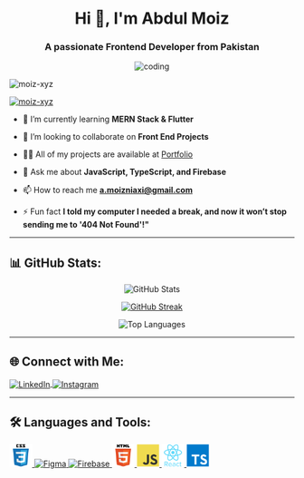 <h1 align="center">Hi 👋, I'm Abdul Moiz</h1>
<h3 align="center">A passionate Frontend Developer from Pakistan</h3>

<p align="center">
  <img alt="coding" width="300" src="https://media3.giphy.com/media/bGgsc5mWoryfgKBx1u/200w.gif?cid=6c09b952gqvy9bfyskydesbt7tmek1shmaok6k88s3lq5km2&ep=v1_gifs_search&rid=200w.gif&ct=g">
</p>

<p align="left"> 
  <img src="https://komarev.com/ghpvc/?username=moiz-xyz&label=Profile%20views&color=0e75b6&style=flat" alt="moiz-xyz" /> 
</p>

<p align="left"> 
  <a href="https://github.com/ryo-ma/github-profile-trophy">
    <img src="https://github-profile-trophy.vercel.app/?username=moiz-xyz" alt="moiz-xyz" />
  </a> 
</p>

- 🌱 I’m currently learning **MERN Stack & Flutter**

- 👯 I’m looking to collaborate on **Front End Projects**

- 👨‍💻 All of my projects are available at [Portfolio](https://moiz-portfolio-website--liart.vercel.app/)

- 💬 Ask me about **JavaScript, TypeScript, and Firebase**

- 📫 How to reach me **a.moizniaxi@gmail.com**

- ⚡ Fun fact **I told my computer I needed a break, and now it won’t stop sending me to '404 Not Found'!"**

---

## 📊 GitHub Stats:

<p align="center">
  <img src="https://github-readme-stats-git-masterrstaa-rickstaa.vercel.app/api?username=moiz-xyz&show_icons=true&theme=react" alt="GitHub Stats" />
</p>

<p align="center">
  <a href="https://git.io/streak-stats"><img src="https://github-readme-streak-stats-ten-lemon.vercel.app?user=moiz-xyz&theme=gruvbox-duo&hide_border=true" alt="GitHub Streak" /></a>
</p>

<p align="center">
  <img src="https://github-readme-stats-git-masterrstaa-rickstaa.vercel.app/api/top-langs?username=moiz-xyz&show_icons=true&locale=en&layout=compact" alt="Top Languages" />
</p>


---

## 🌐 Connect with Me:

<p align="left">
  <a href="https://www.linkedin.com/in/abdul-moiz-khan-1662612a6/" target="blank">
    <img align="center" src="https://raw.githubusercontent.com/rahuldkjain/github-profile-readme-generator/master/src/images/icons/Social/linked-in-alt.svg" alt="LinkedIn" height="30" width="40" />
  </a>
  <a href="https://instagram.com/moizz.xyz" target="blank">
    <img align="center" src="https://raw.githubusercontent.com/rahuldkjain/github-profile-readme-generator/master/src/images/icons/Social/instagram.svg" alt="Instagram" height="30" width="40" />
  </a>
</p>

---

## 🛠 Languages and Tools:

<p align="left"> 
  <a href="https://www.w3schools.com/css/" target="_blank" rel="noreferrer"> 
    <img src="https://raw.githubusercontent.com/devicons/devicon/master/icons/css3/css3-original-wordmark.svg" alt="CSS3" width="40" height="40"/> 
  </a> 
  <a href="https://www.figma.com/" target="_blank" rel="noreferrer"> 
    <img src="https://www.vectorlogo.zone/logos/figma/figma-icon.svg" alt="Figma" width="40" height="40"/> 
  </a> 
  <a href="https://firebase.google.com/" target="_blank" rel="noreferrer"> 
    <img src="https://www.vectorlogo.zone/logos/firebase/firebase-icon.svg" alt="Firebase" width="40" height="40"/> 
  </a> 
  <a href="https://www.w3.org/html/" target="_blank" rel="noreferrer"> 
    <img src="https://raw.githubusercontent.com/devicons/devicon/master/icons/html5/html5-original-wordmark.svg" alt="HTML5" width="40" height="40"/> 
  </a> 
  <a href="https://developer.mozilla.org/en-US/docs/Web/JavaScript" target="_blank" rel="noreferrer"> 
    <img src="https://raw.githubusercontent.com/devicons/devicon/master/icons/javascript/javascript-original.svg" alt="JavaScript" width="40" height="40"/> 
  </a> 
  <a href="https://reactjs.org/" target="_blank" rel="noreferrer"> 
    <img src="https://raw.githubusercontent.com/devicons/devicon/master/icons/react/react-original-wordmark.svg" alt="React" width="40" height="40"/> 
  </a> 
  <a href="https://www.typescriptlang.org/" target="_blank" rel="noreferrer"> 
    <img src="https://raw.githubusercontent.com/devicons/devicon/master/icons/typescript/typescript-original.svg" alt="TypeScript" width="40" height="40"/> 
  </a> 
</p>
